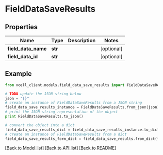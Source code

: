 # FieldDataSaveResults


## Properties
Name | Type | Description | Notes
------------ | ------------- | ------------- | -------------
**field_data_name** | **str** |  | [optional] 
**field_data_id** | **str** |  | [optional] 

## Example

```python
from vcell_client.models.field_data_save_results import FieldDataSaveResults

# TODO update the JSON string below
json = "{}"
# create an instance of FieldDataSaveResults from a JSON string
field_data_save_results_instance = FieldDataSaveResults.from_json(json)
# print the JSON string representation of the object
print FieldDataSaveResults.to_json()

# convert the object into a dict
field_data_save_results_dict = field_data_save_results_instance.to_dict()
# create an instance of FieldDataSaveResults from a dict
field_data_save_results_form_dict = field_data_save_results.from_dict(field_data_save_results_dict)
```
[[Back to Model list]](../README.md#documentation-for-models) [[Back to API list]](../README.md#documentation-for-api-endpoints) [[Back to README]](../README.md)


